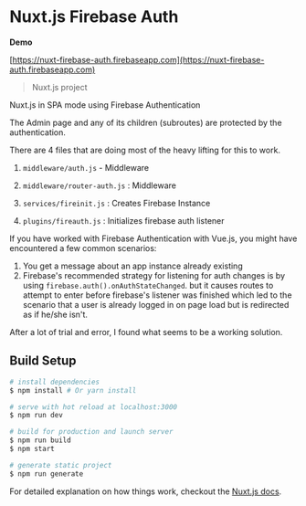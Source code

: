 # Nuxt.js Firebase Auth

**Demo**

[https://nuxt-firebase-auth.firebaseapp.com](https://nuxt-firebase-auth.firebaseapp.com)
> Nuxt.js project

Nuxt.js in SPA mode using Firebase Authentication

The Admin page and any of its children (subroutes) are protected by the authentication.

There are 4 files that are doing most of the heavy lifting for this to work.
1. `middleware/auth.js` - Middleware

2. `middleware/router-auth.js` : Middleware

3. `services/fireinit.js` : Creates Firebase Instance
4. `plugins/fireauth.js` : Initializes firebase auth listener

If you have worked with Firebase Authentication with Vue.js, you might have encountered a few common scenarios:

1. You get a message about an app instance already existing
2. Firebase's recommended strategy for listening for auth changes is by using `firebase.auth().onAuthStateChanged`. but it causes routes to attempt to enter before firebase's listener was finished which led to the scenario that a user is already logged in on page load but is redirected as if he/she isn't.

After a lot of trial and error, I found what seems to be a working solution.


## Build Setup

``` bash
# install dependencies
$ npm install # Or yarn install

# serve with hot reload at localhost:3000
$ npm run dev

# build for production and launch server
$ npm run build
$ npm start

# generate static project
$ npm run generate
```

For detailed explanation on how things work, checkout the [Nuxt.js docs](https://github.com/nuxt/nuxt.js).
